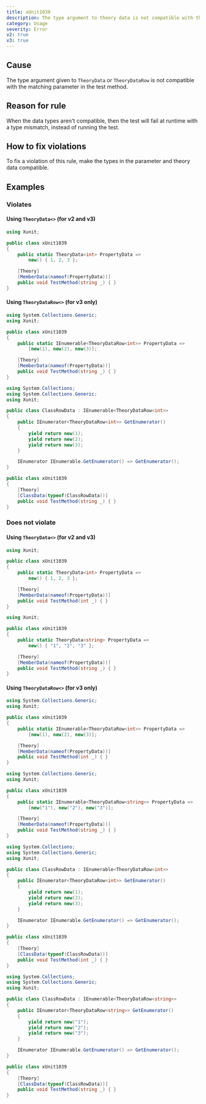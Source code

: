 ```yaml
---
title: xUnit1039
description: The type argument to theory data is not compatible with the type of the corresponding test method parameter
category: Usage
severity: Error
v2: true
v3: true
---
```


## Cause

The type argument given to `TheoryData` or `TheoryDataRow` is not compatible with the matching parameter in the test method.

## Reason for rule

When the data types aren't compatible, then the test will fail at runtime with a type mismatch, instead of
running the test.

## How to fix violations

To fix a violation of this rule, make the types in the parameter and theory data compatible.

## Examples

### Violates

#### Using `TheoryData<>` (for v2 and v3)

```csharp
using Xunit;

public class xUnit1039
{
    public static TheoryData<int> PropertyData =>
        new() { 1, 2, 3 };

    [Theory]
    [MemberData(nameof(PropertyData))]
    public void TestMethod(string _) { }
}
```

#### Using `TheoryDataRow<>` (for v3 only)

```csharp
using System.Collections.Generic;
using Xunit;

public class xUnit1039
{
    public static IEnumerable<TheoryDataRow<int>> PropertyData =>
        [new(1), new(2), new(3)];

    [Theory]
    [MemberData(nameof(PropertyData))]
    public void TestMethod(string _) { }
}
```

```csharp
using System.Collections;
using System.Collections.Generic;
using Xunit;

public class ClassRowData : IEnumerable<TheoryDataRow<int>>
{
    public IEnumerator<TheoryDataRow<int>> GetEnumerator()
    {
        yield return new(1);
        yield return new(2);
        yield return new(3);
    }

    IEnumerator IEnumerable.GetEnumerator() => GetEnumerator();
}

public class xUnit1039
{
    [Theory]
    [ClassData(typeof(ClassRowData))]
    public void TestMethod(string _) { }
}
```

### Does not violate

#### Using `TheoryData<>` (for v2 and v3)

```csharp
using Xunit;

public class xUnit1039
{
    public static TheoryData<int> PropertyData =>
        new() { 1, 2, 3 };

    [Theory]
    [MemberData(nameof(PropertyData))]
    public void TestMethod(int _) { }
}
```

```csharp
using Xunit;

public class xUnit1039
{
    public static TheoryData<string> PropertyData =>
        new() { "1", "2", "3" };

    [Theory]
    [MemberData(nameof(PropertyData))]
    public void TestMethod(string _) { }
}
```

#### Using `TheoryDataRow<>` (for v3 only)

```csharp
using System.Collections.Generic;
using Xunit;

public class xUnit1039
{
    public static IEnumerable<TheoryDataRow<int>> PropertyData =>
        [new(1), new(2), new(3)];

    [Theory]
    [MemberData(nameof(PropertyData))]
    public void TestMethod(int _) { }
}
```

```csharp
using System.Collections.Generic;
using Xunit;

public class xUnit1039
{
    public static IEnumerable<TheoryDataRow<string>> PropertyData =>
        [new("1"), new("2"), new("3")];

    [Theory]
    [MemberData(nameof(PropertyData))]
    public void TestMethod(string _) { }
}
```

```csharp
using System.Collections;
using System.Collections.Generic;
using Xunit;

public class ClassRowData : IEnumerable<TheoryDataRow<int>>
{
    public IEnumerator<TheoryDataRow<int>> GetEnumerator()
    {
        yield return new(1);
        yield return new(2);
        yield return new(3);
    }

    IEnumerator IEnumerable.GetEnumerator() => GetEnumerator();
}

public class xUnit1039
{
    [Theory]
    [ClassData(typeof(ClassRowData))]
    public void TestMethod(int _) { }
}
```

```csharp
using System.Collections;
using System.Collections.Generic;
using Xunit;

public class ClassRowData : IEnumerable<TheoryDataRow<string>>
{
    public IEnumerator<TheoryDataRow<string>> GetEnumerator()
    {
        yield return new("1");
        yield return new("2");
        yield return new("3");
    }

    IEnumerator IEnumerable.GetEnumerator() => GetEnumerator();
}

public class xUnit1039
{
    [Theory]
    [ClassData(typeof(ClassRowData))]
    public void TestMethod(string _) { }
}
```
